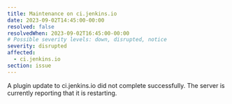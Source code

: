 ```yaml
---
title: Maintenance on ci.jenkins.io
date: 2023-09-02T14:45:00-00:00
resolved: false
resolvedWhen: 2023-09-02T16:45:00-00:00
# Possible severity levels: down, disrupted, notice
severity: disrupted
affected:
  - ci.jenkins.io
section: issue
---
```


A plugin update to ci.jenkins.io did not complete successfully.
The server is currently reporting that it is restarting.
